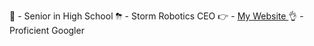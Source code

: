 🧠 - Senior in High School
⛈ - Storm Robotics CEO
👉 - <a href="ashwinmudaliar.com"> My Website </a>
👌 - Proficient Googler

